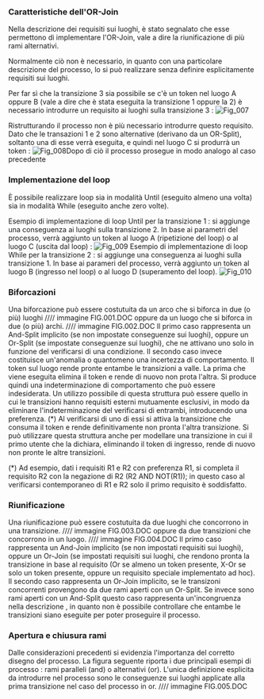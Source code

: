 ### Caratteristiche dell'OR-Join
Nella descrizione dei requisiti sui luoghi, è stato segnalato che esse permettono di implementare l'OR-Join, vale a dire la riunificazione di più rami alternativi.

Normalmente ciò non è necessario, in quanto con una particolare descrizione del processo, lo si può realizzare senza definire esplicitamente requisiti sui luoghi.

Per far sì che la transizione 3 sia possibile se c'è un token nel luogo A oppure B (vale a dire che è stata eseguita la transizione 1 oppure la 2) è necessario introdurre un requisito ai luoghi sulla transizione 3 : 
![Fig_007](http://localhost:3000/immagini/WFBASE_002/Fig_007.png)

Ristrutturando il processo non è più necessario introdurre questo requisito. Dato che le transazioni 1 e 2 sono alternative (derivano da un OR-Split), soltanto una di esse verrà eseguita, e quindi nel luogo C si produrrà un token : 
![Fig_008](http://localhost:3000/immagini/WFBASE_002/Fig_008.png)Dopo di ciò il processo prosegue in modo analogo al caso precedente


### Implementazione del loop
È possibile realizzare loop sia in modalità Until (eseguito almeno una volta) sia in modalità While (eseguito anche zero volte).

Esempio di implementazione di loop Until per la transizione 1 :  si aggiunge una conseguenza ai luoghi sulla transizione 2.
In base ai parametri del processo, verrà aggiunto un token al luogo A (ripetizione del loop) o al luogo C (uscita dal loop) : 
![Fig_009](http://localhost:3000/immagini/WFBASE_002/Fig_009.png)
Esempio di implementazione di loop While per la transizione 2 :  si aggiunge una conseguenza ai luoghi sulla transizione 1.
In base ai parameri del processo, verrà aggiunto un token al luogo B (ingresso nel loop) o al luogo D (superamento del loop).
![Fig_010](http://localhost:3000/immagini/WFBASE_002/Fig_010.png)

### Biforcazioni
Una biforcazione può essere costutuita da un arco che si biforca in due (o più) luoghi
//// immagine FIG.001.DOC
oppure da un luogo che si biforca in due (o più) archi.
//// immagine FIG.002.DOC
Il primo caso rappresenta un And-Split implicito (se non impostate conseguenze sui luoghi), oppure un Or-Split  (se impostate conseguenze sui luoghi), che ne attivano uno solo in funzione del verificarsi di una condizione.
Il secondo caso invece costituisce un'anomalia o quantomeno una incertezza di comportamento. Il token sul luogo  rende pronte entambe le transizioni a valle. La prima che viene eseguita elimina il token e rende di nuovo non prota l'altra. Si produce quindi una indeterminazione di comportamento che può essere indesiderata.
Un utilizzo possibile di questa struttura può essere quello in cui le transizioni hanno requisiti esterni mutuamente esclusivi, in modo da eliminare l'indeterminazione del verificarsi di entrambi, introducendo una preferenza. (*)
Al verificarsi di uno di essi si attiva la transizione che consuma il token e rende definitivamente non pronta l'altra transizione.
Si può utilizzare questa struttura anche per modellare una transizione in cui il primo utente che la
dichiara, eliminando il token di ingresso, rende di nuovo non pronte le altre transizioni.

(*) Ad esempio, dati i requisiti R1 e R2 con preferenza R1, si completa il requisito R2 con la negazione di R2 (R2 AND NOT(R1)); in questo caso al verificarsi contemporaneo di R1 e R2 solo il primo requisito è soddisfatto.

### Riunificazione
Una riunificazione può essere costutuita da due luoghi che concorrono in una transizione.
//// immagine FIG.003.DOC
oppure da due transizioni che concorrono in un luogo.
//// immagine FIG.004.DOC
Il primo caso rappresenta un And-Join implicito (se non impostati requisiti sui luoghi), oppure un Or-Join (se impostati requisiti sui luoghi, che rendono pronta la transizione in base al requisito (Or se almeno un token presente, X-Or se solo un token presente, oppure un requisito speciale implementato ad hoc).
Il secondo caso rappresenta un Or-Join implicito, se le transizoni concorrenti provengono da due rami aperti con un Or-Split.
Se invece sono rami aperti con un And-Split questo caso rappresenta un'incongruenza nella descrizione , in quanto non è possibile controllare che entambe le transizioni siano eseguite per poter proseguire il processo.

### Apertura e chiusura rami
Dalle considerazioni precedenti si evidenzia l'importanza del corretto disegno del processo.
La figura seguente riporta i due principali esempi di processo :  rami paralleli (and) o alternativi (or).
L'unica definizione esplicita da introdurre nel processo sono le conseguenze sui luoghi applicate alla prima transizione nel caso del processo in or.
//// immagine FIG.005.DOC
